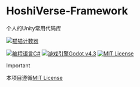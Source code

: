 # HoshiVerse-Framework
个人的Unity常用代码库

[![猫猫计数器](https://starry-trace-sky-moe-counter.vercel.app/get/@HoshiVerse-Framework?theme=rule34)](#)

[![编程语言C#](https://img.shields.io/badge/编程语言-CSharp-blue.svg?style=for-the-badge)](#)
[![游戏引擎Godot v4.3](https://img.shields.io/badge/游戏引擎-Unity6000.0.34f1-pink.svg?style=for-the-badge)](#)
[![MIT License](https://img.shields.io/badge/License-MIT-green.svg?style=for-the-badge)](https://github.com/StarrySky-skyler/LumiVerse-Framework/blob/main/LICENSE)

> [!IMPORTANT]
> 本项目遵循[MIT License](https://github.com/Yumihoshi/HoshiVerse-Framework/blob/main/LICENSE)